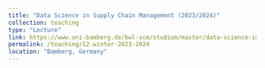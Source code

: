 ```yaml
---
title: "Data Science in Supply Chain Management (2023/2024)"
collection: teaching
type: "Lecture"
link: https://www.uni-bamberg.de/bwl-scm/studium/master/data-science-im-supply-chain-management/
permalink: /teaching/12-winter-2023-2024
location: "Bamberg, Germany"
---
```


